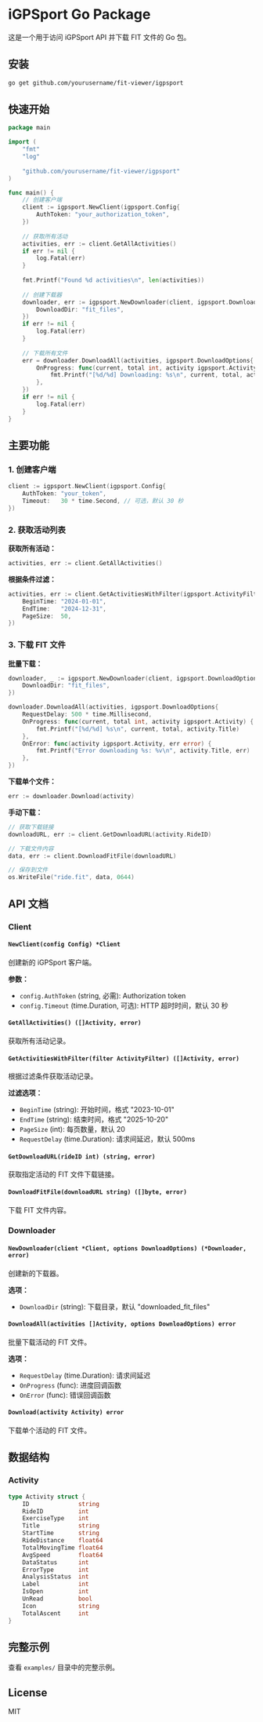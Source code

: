 # iGPSport Go Package

这是一个用于访问 iGPSport API 并下载 FIT 文件的 Go 包。

## 安装

```bash
go get github.com/yourusername/fit-viewer/igpsport
```

## 快速开始

```go
package main

import (
    "fmt"
    "log"
    
    "github.com/yourusername/fit-viewer/igpsport"
)

func main() {
    // 创建客户端
    client := igpsport.NewClient(igpsport.Config{
        AuthToken: "your_authorization_token",
    })
    
    // 获取所有活动
    activities, err := client.GetAllActivities()
    if err != nil {
        log.Fatal(err)
    }
    
    fmt.Printf("Found %d activities\n", len(activities))
    
    // 创建下载器
    downloader, err := igpsport.NewDownloader(client, igpsport.DownloadOptions{
        DownloadDir: "fit_files",
    })
    if err != nil {
        log.Fatal(err)
    }
    
    // 下载所有文件
    err = downloader.DownloadAll(activities, igpsport.DownloadOptions{
        OnProgress: func(current, total int, activity igpsport.Activity) {
            fmt.Printf("[%d/%d] Downloading: %s\n", current, total, activity.Title)
        },
    })
    if err != nil {
        log.Fatal(err)
    }
}
```

## 主要功能

### 1. 创建客户端

```go
client := igpsport.NewClient(igpsport.Config{
    AuthToken: "your_token",
    Timeout:   30 * time.Second, // 可选，默认 30 秒
})
```

### 2. 获取活动列表

**获取所有活动：**

```go
activities, err := client.GetAllActivities()
```

**根据条件过滤：**

```go
activities, err := client.GetActivitiesWithFilter(igpsport.ActivityFilter{
    BeginTime: "2024-01-01",
    EndTime:   "2024-12-31",
    PageSize:  50,
})
```

### 3. 下载 FIT 文件

**批量下载：**

```go
downloader, _ := igpsport.NewDownloader(client, igpsport.DownloadOptions{
    DownloadDir: "fit_files",
})

downloader.DownloadAll(activities, igpsport.DownloadOptions{
    RequestDelay: 500 * time.Millisecond,
    OnProgress: func(current, total int, activity igpsport.Activity) {
        fmt.Printf("[%d/%d] %s\n", current, total, activity.Title)
    },
    OnError: func(activity igpsport.Activity, err error) {
        fmt.Printf("Error downloading %s: %v\n", activity.Title, err)
    },
})
```

**下载单个文件：**

```go
err := downloader.Download(activity)
```

**手动下载：**

```go
// 获取下载链接
downloadURL, err := client.GetDownloadURL(activity.RideID)

// 下载文件内容
data, err := client.DownloadFitFile(downloadURL)

// 保存到文件
os.WriteFile("ride.fit", data, 0644)
```

## API 文档

### Client

#### `NewClient(config Config) *Client`

创建新的 iGPSport 客户端。

**参数：**
- `config.AuthToken` (string, 必需): Authorization token
- `config.Timeout` (time.Duration, 可选): HTTP 超时时间，默认 30 秒

#### `GetAllActivities() ([]Activity, error)`

获取所有活动记录。

#### `GetActivitiesWithFilter(filter ActivityFilter) ([]Activity, error)`

根据过滤条件获取活动记录。

**过滤选项：**
- `BeginTime` (string): 开始时间，格式 "2023-10-01"
- `EndTime` (string): 结束时间，格式 "2025-10-20"
- `PageSize` (int): 每页数量，默认 20
- `RequestDelay` (time.Duration): 请求间延迟，默认 500ms

#### `GetDownloadURL(rideID int) (string, error)`

获取指定活动的 FIT 文件下载链接。

#### `DownloadFitFile(downloadURL string) ([]byte, error)`

下载 FIT 文件内容。

### Downloader

#### `NewDownloader(client *Client, options DownloadOptions) (*Downloader, error)`

创建新的下载器。

**选项：**
- `DownloadDir` (string): 下载目录，默认 "downloaded_fit_files"

#### `DownloadAll(activities []Activity, options DownloadOptions) error`

批量下载活动的 FIT 文件。

**选项：**
- `RequestDelay` (time.Duration): 请求间延迟
- `OnProgress` (func): 进度回调函数
- `OnError` (func): 错误回调函数

#### `Download(activity Activity) error`

下载单个活动的 FIT 文件。

## 数据结构

### Activity

```go
type Activity struct {
    ID              string
    RideID          int
    ExerciseType    int
    Title           string
    StartTime       string
    RideDistance    float64
    TotalMovingTime float64
    AvgSpeed        float64
    DataStatus      int
    ErrorType       int
    AnalysisStatus  int
    Label           int
    IsOpen          int
    UnRead          bool
    Icon            string
    TotalAscent     int
}
```

## 完整示例

查看 `examples/` 目录中的完整示例。

## License

MIT
